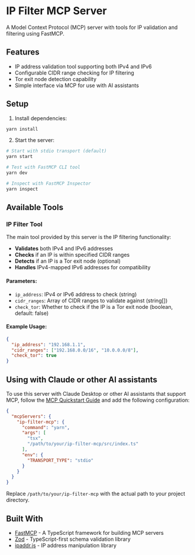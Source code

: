 # IP Filter MCP Server

A Model Context Protocol (MCP) server with tools for IP validation and filtering using FastMCP.

## Features

- IP address validation tool supporting both IPv4 and IPv6
- Configurable CIDR range checking for IP filtering
- Tor exit node detection capability
- Simple interface via MCP for use with AI assistants

## Setup

1. Install dependencies:
```bash
yarn install
```

2. Start the server:
```bash
# Start with stdio transport (default)
yarn start

# Test with FastMCP CLI tool
yarn dev

# Inspect with FastMCP Inspector
yarn inspect
```

## Available Tools

### IP Filter Tool
The main tool provided by this server is the IP filtering functionality:

- **Validates** both IPv4 and IPv6 addresses
- **Checks** if an IP is within specified CIDR ranges
- **Detects** if an IP is a Tor exit node (optional)
- **Handles** IPv4-mapped IPv6 addresses for compatibility

#### Parameters:
- `ip_address`: IPv4 or IPv6 address to check (string)
- `cidr_ranges`: Array of CIDR ranges to validate against (string[])
- `check_tor`: Whether to check if the IP is a Tor exit node (boolean, default: false)

#### Example Usage:
```json
{
  "ip_address": "192.168.1.1",
  "cidr_ranges": ["192.168.0.0/16", "10.0.0.0/8"],
  "check_tor": true
}
```

## Using with Claude or other AI assistants

To use this server with Claude Desktop or other AI assistants that support MCP, follow the [MCP Quickstart Guide](https://modelcontextprotocol.io/quickstart/user) and add the following configuration:

```json
{
  "mcpServers": {
    "ip-filter-mcp": {
      "command": "yarn",
      "args": [
        "tsx",
        "/path/to/your/ip-filter-mcp/src/index.ts"
      ],
      "env": {
        "TRANSPORT_TYPE": "stdio"
      }
    }
  }
}
```

Replace `/path/to/your/ip-filter-mcp` with the actual path to your project directory.

## Built With

- [FastMCP](https://github.com/punkpeye/fastmcp) - A TypeScript framework for building MCP servers
- [Zod](https://github.com/colinhacks/zod) - TypeScript-first schema validation library
- [ipaddr.js](https://github.com/whitequark/ipaddr.js) - IP address manipulation library
